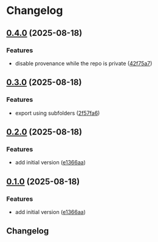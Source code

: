 # Changelog

## [0.4.0](https://github.com/CodelyTV/typescript-mcp-test-client/compare/v0.3.0...v0.4.0) (2025-08-18)


### Features

* disable provenance while the repo is private ([42f75a7](https://github.com/CodelyTV/typescript-mcp-test-client/commit/42f75a7ed8aab71725f620d056a6a02f5b0125a8))

## [0.3.0](https://github.com/CodelyTV/typescript-mcp-test-client/compare/v0.2.0...v0.3.0) (2025-08-18)


### Features

* export using subfolders ([2f57fa6](https://github.com/CodelyTV/typescript-mcp-test-client/commit/2f57fa6a1739b5a1cac82ff2fa9a29a1599e92e4))

## [0.2.0](https://github.com/CodelyTV/typescript-mcp-test-client/compare/v0.1.0...v0.2.0) (2025-08-18)


### Features

* add initial version ([e1366aa](https://github.com/CodelyTV/typescript-mcp-test-client/commit/e1366aaba676d3a29ec14a5a2a880d9e1fb8bf2a))

## [0.1.0](https://github.com/CodelyTV/typescript-mcp-test-client/compare/v0.0.1...v0.1.0) (2025-08-18)


### Features

* add initial version ([e1366aa](https://github.com/CodelyTV/typescript-mcp-test-client/commit/e1366aaba676d3a29ec14a5a2a880d9e1fb8bf2a))

## Changelog
